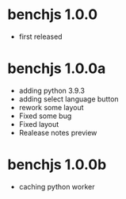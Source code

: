 # benchjs 1.0.0
* first released

####

# benchjs 1.0.0a
* adding python 3.9.3
* adding select language button
* rework some layout
* Fixed some bug
* Fixed layout
* Realease notes preview

####

# benchjs 1.0.0b
* caching python worker